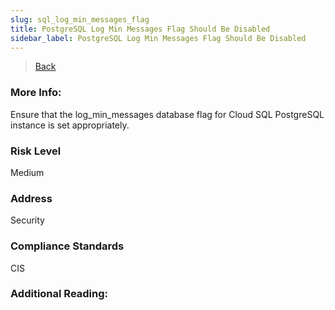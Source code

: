 ```yaml
---
slug: sql_log_min_messages_flag
title: PostgreSQL Log Min Messages Flag Should Be Disabled
sidebar_label: PostgreSQL Log Min Messages Flag Should Be Disabled
---
```

> [Back](../../gcpsqlmonitoring)

### More Info:
Ensure that the log_min_messages database flag for Cloud SQL PostgreSQL instance is set appropriately.

### Risk Level
Medium

### Address
Security

### Compliance Standards
CIS

### Additional Reading:
